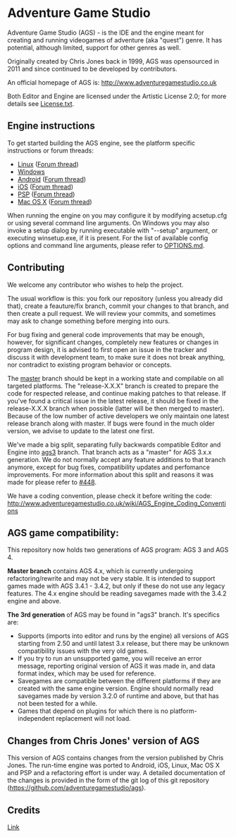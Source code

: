 # Adventure Game Studio

Adventure Game Studio (AGS) - is the IDE and the engine meant for creating and running videogames of adventure (aka "quest") genre. It has potential, although limited, support for other genres as well.

Originally created by Chris Jones back in 1999, AGS was opensourced in 2011 and since continued to be developed by contributors.

An official homepage of AGS is: http://www.adventuregamestudio.co.uk

Both Editor and Engine are licensed under the Artistic License 2.0; for more details see [License.txt](License.txt).


## Engine instructions

To get started building the AGS engine, see the platform specific instructions or forum threads:

-    [Linux](debian/README.md) ([Forum thread](http://www.adventuregamestudio.co.uk/forums/index.php?topic=46152.0))
-    [Windows](Windows/README.md)
-    [Android](Android/README.md) ([Forum thread](http://www.adventuregamestudio.co.uk/forums/index.php?topic=44768.0))
-    [iOS](iOS/README.md) ([Forum thread](http://www.adventuregamestudio.co.uk/forums/index.php?topic=46040.0))
-    [PSP](PSP/README.md) ([Forum thread](http://www.adventuregamestudio.co.uk/forums/index.php?topic=43998.0))
-    [Mac OS X](OSX/README.md) ([Forum thread](http://www.adventuregamestudio.co.uk/forums/index.php?topic=47264.0))

When running the engine on you may configure it by modifying acsetup.cfg or using several command line arguments.
On Windows you may also invoke a setup dialog by running executable with "--setup" argument, or executing winsetup.exe, if it is present.
For the list of available config options and command line arguments, please refer to [OPTIONS.md](OPTIONS.md).

## Contributing

We welcome any contributor who wishes to help the project.

The usual workflow is this: you fork our repository (unless you already did that), create a feauture/fix branch, commit your changes to that branch, and then create a pull request. We will review your commits, and sometimes may ask to change something before merging into ours.

For bug fixing and general code improvements that may be enough, however, for significant changes, completely new features or changes in program design, it is advised to first open an issue in the tracker and discuss it with development team, to make sure it does not break anything, nor contradict to existing program behavior or concepts.

The [master](https://github.com/adventuregamestudio/ags/tree/master) branch should be kept in a working state and compilable on all targeted platforms.
The "release-X.X.X" branch is created to prepare the code for respected release, and continue making patches to that release. If you've found a critical issue in the latest release, it should be fixed in the release-X.X.X branch when possible (latter will be then merged to master).
Because of the low number of active developers we only maintain one latest release branch along with master. If bugs were found in the much older version, we advise to update to the latest one first.

We've made a big split, separating fully backwards compatible Editor and Engine into [ags3](https://github.com/adventuregamestudio/ags/tree/ags3) branch. That branch acts as a "master" for AGS 3.x.x generation. We do not normally accept any feature additions to that branch anymore, except for bug fixes, compatibility updates and perfomance improvements. For more information about this split and reasons it was made for please refer to [#448](https://github.com/adventuregamestudio/ags/issues/448).

We have a coding convention, please check it before writing the code: http://www.adventuregamestudio.co.uk/wiki/AGS_Engine_Coding_Conventions


## AGS game compatibility:

This repository now holds two generations of AGS program: AGS 3 and AGS 4.

**Master branch** contains AGS 4.x, which is currently undergoing refactoring/rewrite and may not be very stable. It is intended to support games made with AGS 3.4.1 - 3.4.2, but only if these do not use any legacy features.
The 4.x engine should be reading savegames made with the 3.4.2 engine and above.

**The 3rd generation** of AGS may be found in "ags3" branch. It's specifics are:

-   Supports (imports into editor and runs by the engine) all versions of AGS starting from 2.50 and until latest 3.x release, but there may be unknown compatibility issues with the very old games.
-   If you try to run an unsupported game, you will receive an error message, reporting original version of AGS it was made in, and data format index, which may be used for reference.
-   Savegames are compatible between the different platforms if they are created with the same engine version. Engine should normally read savegames made by version 3.2.0 of runtime and above, but that has not been tested for a while.
-   Games that depend on plugins for which there is no platform-independent replacement will not load.


## Changes from Chris Jones' version of AGS

This version of AGS contains changes from the version published by Chris Jones.
The run-time engine was ported to Android, iOS, Linux, Mac OS X and PSP and a refactoring effort is under way.
A detailed documentation of the changes is provided in the form of the git log of this git repository
(https://github.com/adventuregamestudio/ags).


## Credits

[Link](Copyright.txt)
